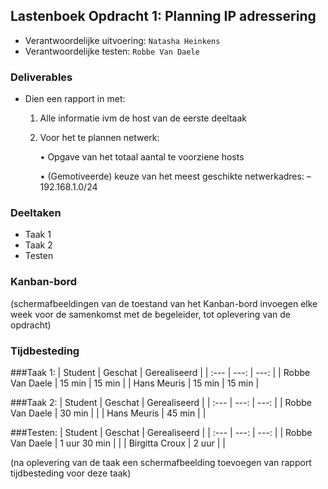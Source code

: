 ## Lastenboek Opdracht 1: Planning IP adressering

* Verantwoordelijke uitvoering: `Natasha Heinkens`
* Verantwoordelijke testen: `Robbe Van Daele`

### Deliverables

* Dien een rapport in met: 

    1. Alle informatie ivm de host van de eerste deeltaak
    2. Voor het te plannen netwerk:

       • Opgave van het totaal aantal te voorziene hosts

       • (Gemotiveerde) keuze van het meest geschikte netwerkadres:
         – 192.168.1.0/24

### Deeltaken

* Taak 1
* Taak 2
* Testen 

### Kanban-bord

(schermafbeeldingen van de toestand van het Kanban-bord invoegen elke week voor de samenkomst met de begeleider, tot oplevering van de opdracht)

### Tijdbesteding

###Taak 1:
| Student  | Geschat | Gerealiseerd |
| :---     |    ---: |         ---: |
| Robbe Van Daele |    15 min     |     15 min       |
| Hans Meuris |     15 min    |      15 min        |

###Taak 2:
| Student  | Geschat | Gerealiseerd |
| :---     |    ---: |         ---: |
| Robbe Van Daele |   30 min      |              |
| Hans Meuris |    45 min     |              |

###Testen:
| Student  | Geschat | Gerealiseerd |
| :---     |    ---: |         ---: |
| Robbe Van Daele |   1 uur 30 min      |              |
| Birgitta Croux |    2 uur     |              |

(na oplevering van de taak een schermafbeelding toevoegen van rapport tijdbesteding voor deze taak)
